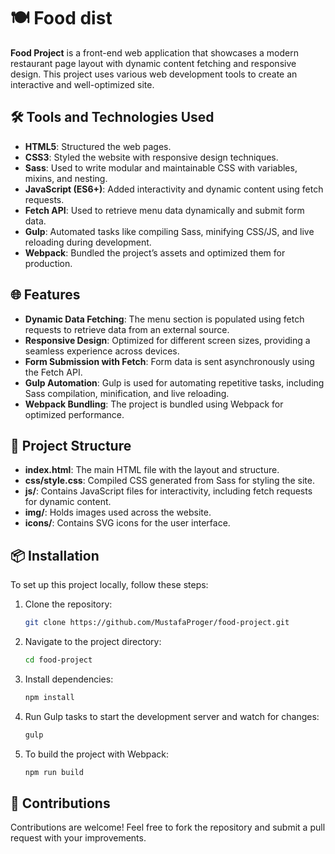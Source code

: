 # 🍽️ Food dist

**Food Project** is a front-end web application that showcases a modern restaurant page layout with dynamic content fetching and responsive design. This project uses various web development tools to create an interactive and well-optimized site.

## 🛠️ Tools and Technologies Used

- **HTML5**: Structured the web pages.
- **CSS3**: Styled the website with responsive design techniques.
- **Sass**: Used to write modular and maintainable CSS with variables, mixins, and nesting.
- **JavaScript (ES6+)**: Added interactivity and dynamic content using fetch requests.
- **Fetch API**: Used to retrieve menu data dynamically and submit form data.
- **Gulp**: Automated tasks like compiling Sass, minifying CSS/JS, and live reloading during development.
- **Webpack**: Bundled the project’s assets and optimized them for production.

## 🌐 Features

- **Dynamic Data Fetching**: The menu section is populated using fetch requests to retrieve data from an external source.
- **Responsive Design**: Optimized for different screen sizes, providing a seamless experience across devices.
- **Form Submission with Fetch**: Form data is sent asynchronously using the Fetch API.
- **Gulp Automation**: Gulp is used for automating repetitive tasks, including Sass compilation, minification, and live reloading.
- **Webpack Bundling**: The project is bundled using Webpack for optimized performance.

## 📂 Project Structure

- **index.html**: The main HTML file with the layout and structure.
- **css/style.css**: Compiled CSS generated from Sass for styling the site.
- **js/**: Contains JavaScript files for interactivity, including fetch requests for dynamic content.
- **img/**: Holds images used across the website.
- **icons/**: Contains SVG icons for the user interface.

## 📦 Installation

To set up this project locally, follow these steps:

1. Clone the repository:
   ```bash
   git clone https://github.com/MustafaProger/food-project.git
   ```

2. Navigate to the project directory:
   ```bash
   cd food-project
   ```

3. Install dependencies:
   ```bash
   npm install
   ```

4. Run Gulp tasks to start the development server and watch for changes:
   ```bash
   gulp
   ```

5. To build the project with Webpack:
   ```bash
   npm run build
   ```

## 🤝 Contributions

Contributions are welcome! Feel free to fork the repository and submit a pull request with your improvements.